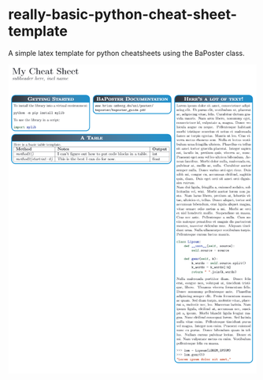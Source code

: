 # really-basic-python-cheat-sheet-template
A simple latex template for python cheatsheets using the BaPoster class.

![Screenshot of main.tex](Capture.png)
